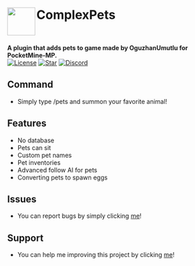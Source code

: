 <h1>ComplexPets<img src="https://github.com/OguzhanUmutlu/ComplexPets/blob/main/icon.png" height="64" width="64" align="left" alt=""></h1><br>

<b>A plugin that adds pets to game made by OguzhanUmutlu for PocketMine-MP.</b><br>
[![License](https://img.shields.io/github/license/OguzhanUmutlu/ComplexPets)](https://github.com/OguzhanUmutlu/ComplexPets)
[![Star](https://img.shields.io/github/stars/OguzhanUmutlu/ComplexPets)](https://github.com/OguzhanUmutlu/ComplexPets/stargazers)
[![Discord](https://img.shields.io/discord/861949493431500811?color=7389D8&label=discord)](https://discord.gg/uasZzZzH8v)

## Command

- Simply type /pets and summon your favorite animal!

## Features

- No database
- Pets can sit
- Custom pet names
- Pet inventories
- Advanced follow AI for pets
- Converting pets to spawn eggs

## Issues

- You can report bugs by simply clicking [me](https://github.com/OguzhanUmutlu/ComplexPets/issues)!

## Support

- You can help me improving this project by clicking [me](https://github.com/OguzhanUmutlu/ComplexPets/pulls)!